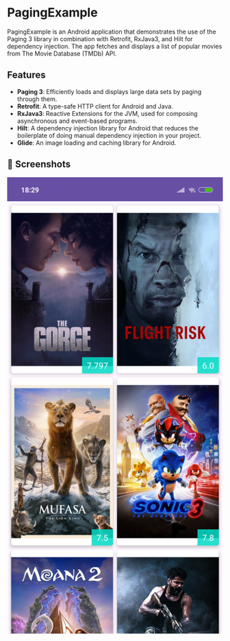 # PagingExample

PagingExample is an Android application that demonstrates the use of the Paging 3 library in combination with Retrofit, RxJava3, and Hilt for dependency injection. The app fetches and displays a list of popular movies from The Movie Database (TMDb) API.

## Features

- **Paging 3**: Efficiently loads and displays large data sets by paging through them.
- **Retrofit**: A type-safe HTTP client for Android and Java.
- **RxJava3**: Reactive Extensions for the JVM, used for composing asynchronous and event-based programs.
- **Hilt**: A dependency injection library for Android that reduces the boilerplate of doing manual dependency injection in your project.
- **Glide**: An image loading and caching library for Android.

## 📸 Screenshots
<img src="screenshots/Screenshot_1.png" alt="content Screen" width="600"/>


